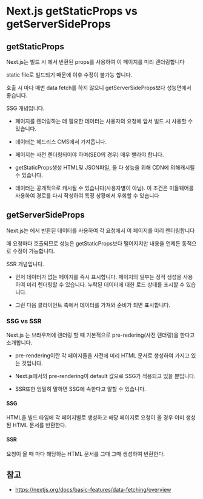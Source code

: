 # Next.js getStaticProps vs getServerSideProps

## getStaticProps

Next.js는 빌드 시 에서 반환된 props를 사용하여 이 페이지를 미리 렌더링합니다

static file로 빌드되기 때문에 이후 수정이 불가능 합니다.

호출 시 마다 매번 data fetch를 하지 않으니 getServerSideProps보다 성능면에서 좋습니다.

SSG 개념입니다.

- 페이지를 렌더링하는 데 필요한 데이터는 사용자의 요청에 앞서 빌드 시 사용할 수 있습니다.

- 데이터는 헤드리스 CMS에서 가져옵니다.

- 페이지는 사전 렌더링되어야 하며(SEO의 경우) 매우 빨라야 합니다.

- getStaticProps생성 HTML및 JSON파일, 둘 다 성능을 위해 CDN에 의해 ​​캐시될 수 있습니다.

- 데이터는 공개적으로 캐시될 수 있습니다(사용자별이 아님). 이 조건은 미들웨어를 사용하여 경로를 다시 작성하여 특정 상황에서 우회할 수 있습니다

## getServerSideProps

Next.js는 에서 반환된 데이터를 사용하여 각 요청에서 이 페이지를 미리 렌더링합니다

매 요청마다 호출되므로 성능은 getStaticProps보다 떨어지지만 내용을 언제든 동적으로 수정이 가능합니다.

SSR 개념입니다.

- 먼저 데이터가 없는 페이지를 즉시 표시합니다. 페이지의 일부는 정적 생성을 사용하여 미리 렌더링할 수 있습니다. 누락된 데이터에 대한 로드 상태를 표시할 수 있습니다.

- 그런 다음 클라이언트 측에서 데이터를 가져와 준비가 되면 표시합니다.

### SSG vs SSR

Next.js 는 브라우저에 렌더링 할 때 기본적으로 pre-redering(사전 렌더링)을 한다고 소개합니다.

- pre-rendering이란 각 페이지들을 사전에 미리 HTML 문서로 생성하여 가지고 있는 것입니다.

- Next.js에서의 pre-rendering이 default 값으로 SSG가 적용되고 있을 뿐입니다.

- SSR또한 엄밀히 말하면 SSG에 속한다고 말할 수 있습니다.

#### SSG

HTML을 빌드 타임에 각 페이지별로 생성하고 해당 페이지로 요청이 올 경우 이미 생성된 HTML 문서를 반환한다.

#### SSR

요청이 올 때 마다 해당하는 HTML 문서를 그때 그때 생성하여 반환한다.

## 참고

- https://nextjs.org/docs/basic-features/data-fetching/overview

